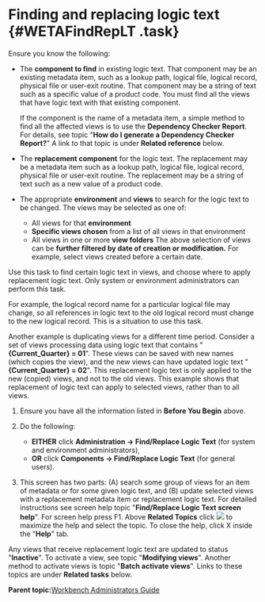 # Finding and replacing logic text {#WETAFindRepLT .task}

Ensure you know the following:

-   The **component to find** in existing logic text. That component may be an existing metadata item, such as a lookup path, logical file, logical record, physical file or user-exit routine. That component may be a string of text such as a specific value of a product code. You must find all the views that have logic text with that existing component.

    If the component is the name of a metadata item, a simple method to find all the affected views is to use the **Dependency Checker Report**. For details, see topic "**How do I generate a Dependency Checker Report?**" A link to that topic is under **Related reference** below.

-   The **replacement component** for the logic text. The replacement may be a metadata item such as a lookup path, logical file, logical record, physical file or user-exit routine. The replacement may be a string of text such as a new value of a product code.
-   The appropriate **environment** and **views** to search for the logic text to be changed. The views may be selected as one of:

    -   All views for that **environment**
    -   **Specific views chosen** from a list of all views in that environment
    -   All views in one or more **view folders**
    The above selection of views can be **further filtered by date of creation or modification.** For example, select views created before a certain date.


Use this task to find certain logic text in views, and choose where to apply replacement logic text. Only system or environment administrators can perform this task.

For example, the logical record name for a particular logical file may change, so all references in logic text to the old logical record must change to the new logical record. This is a situation to use this task.

Another example is duplicating views for a different time period. Consider a set of views processing data using logic text that contains "**\{Current\_Quarter\} = 01**". These views can be saved with new names \(which copies the view\), and the new views can have updated logic text "**\{Current\_Quarter\} = 02**". This replacement logic text is only applied to the new \(copied\) views, and not to the old views. This example shows that replacement of logic text can apply to selected views, rather than to all views.

1.  Ensure you have all the information listed in **Before You Begin** above.

2.  Do the following:

    -   **EITHER** click **Administration -\> Find/Replace Logic Text** \(for system and environment administrators\),
    -   **OR** click **Components -\> Find/Replace Logic Text** \(for general users\).
3.  This screen has two parts: \(A\) search some group of views for an item of metadata or for some given logic text, and \(B\) update selected views with a replacement metadata item or replacement logic text. For detailed instructions see screen help topic "**Find/Replace Logic Text screen help**". For screen help press F1. Above **Related Topics** click ![](images/Icon_Maximize_01.GIF) to maximize the help and select the topic. To close the help, click X inside the "**Help**" tab.


Any views that receive replacement logic text are updated to status "**Inactive**". To activate a view, see topic "**Modifying views**". Another method to activate views is topic "**Batch activate views**". Links to these topics are under **Related tasks** below.

**Parent topic:**[Workbench Administrators Guide](../html/AAR582WEAdmin.md)

